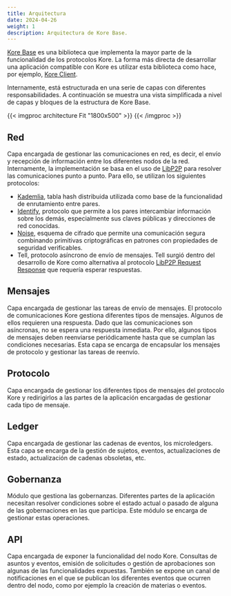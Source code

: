 ```yaml
---
title: Arquitectura
date: 2024-04-26
weight: 1
description: Arquitectura de Kore Base.
---
```


[Kore Base](https://github.com/kore-ledger/kore-base) es una biblioteca que implementa la mayor parte de la funcionalidad de los protocolos Kore. La forma más directa de desarrollar una aplicación compatible con Kore es utilizar esta biblioteca como hace, por ejemplo, [Kore Client](../../kore%20node/kore%20client%20http/).

Internamente, está estructurada en una serie de capas con diferentes responsabilidades. A continuación se muestra una vista simplificada a nivel de capas y bloques de la estructura de Kore Base. 

{{< imgproc architecture Fit "1800x500" >}}
{{< /imgproc >}}

## Red
Capa encargada de gestionar las comunicaciones en red, es decir, el envío y recepción de información entre los diferentes nodos de la red. Internamente, la implementación se basa en el uso de [LibP2P](https://docs.libp2p.io/) para resolver las comunicaciones punto a punto. Para ello, se utilizan los siguientes protocolos:
- [Kademlia](https://docs.libp2p.io/concepts/fundamentals/protocols/#kad-dht), tabla hash distribuida utilizada como base de la funcionalidad de enrutamiento entre pares.
- [Identify](https://docs.libp2p.io/concepts/fundamentals/protocols/#identify), protocolo que permite a los pares intercambiar información sobre los demás, especialmente sus claves públicas y direcciones de red conocidas.
- [Noise](https://docs.libp2p.io/concepts/secure-comm/noise/), esquema de cifrado que permite una comunicación segura combinando primitivas criptográficas en patrones con propiedades de seguridad verificables.
- Tell, protocolo asíncrono de envío de mensajes. Tell surgió dentro del desarrollo de Kore como alternativa al protocolo [LibP2P Request Response](https://docs.rs/libp2p-request-response/latest/libp2p_request_response/) que requería esperar respuestas.

## Mensajes
Capa encargada de gestionar las tareas de envío de mensajes. El protocolo de comunicaciones Kore gestiona diferentes tipos de mensajes. Algunos de ellos requieren una respuesta. Dado que las comunicaciones son asíncronas, no se espera una respuesta inmediata. Por ello, algunos tipos de mensajes deben reenviarse periódicamente hasta que se cumplan las condiciones necesarias. Esta capa se encarga de encapsular los mensajes de protocolo y gestionar las tareas de reenvío.

## Protocolo
Capa encargada de gestionar los diferentes tipos de mensajes del protocolo Kore y redirigirlos a las partes de la aplicación encargadas de gestionar cada tipo de mensaje.

## Ledger
Capa encargada de gestionar las cadenas de eventos, los microledgers. Esta capa se encarga de la gestión de sujetos, eventos, actualizaciones de estado, actualización de cadenas obsoletas, etc. 

## Gobernanza
Módulo que gestiona las gobernanzas. Diferentes partes de la aplicación necesitan resolver condiciones sobre el estado actual o pasado de alguna de las gobernaciones en las que participa. Este módulo se encarga de gestionar estas operaciones.

## API
Capa encargada de exponer la funcionalidad del nodo Kore. Consultas de asuntos y eventos, emisión de solicitudes o gestión de aprobaciones son algunas de las funcionalidades expuestas. También se expone un canal de notificaciones en el que se publican los diferentes eventos que ocurren dentro del nodo, como por ejemplo la creación de materias o eventos.